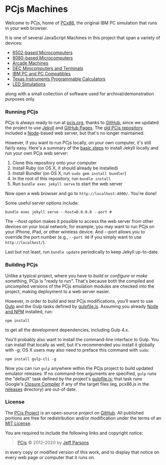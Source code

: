 # PCjs Machines

Welcome to PCjs, home of [PCx86](/machines/pcx86/), the original IBM PC simulation that runs in your web browser.

It is one of several JavaScript Machines in this project that span a variety of devices:

  - [6502-based Microcomputers](/machines/osi/c1p/)
  - [8080-based Microcomputers](/machines/pcx80/)
  - [Arcade Machines](/machines/arcade/invaders/)
  - [DEC Minicomputers and Terminals](/machines/dec/)
  - [IBM PC and PC Compatibles](/machines/pcx86/)
  - [Texas Instruments Programmable Calculators](/machines/ti/)
  - [LED Simulations](/machines/led/)

along with a small collection of software used for archival/demonstration purposes only.

### Running PCjs

PCjs is always ready to run at [pcjs.org](https://www.pcjs.org), thanks to [GitHub](https://github.com/),
since we updated the project to use [Jekyll](http://jekyllrb.com) and [GitHub Pages](https://pages.github.com).
The [old PCjs repository](https://github.com/jeffpar/pcjs) included a [Node](https://nodejs.org/)-based web server,
but that's no longer maintained.

However, if you want to run PCjs locally, on your own computer, it's still fairly easy.  Here's a summary of the
[basic steps](https://help.github.com/en/enterprise/2.14/user/articles/setting-up-your-github-pages-site-locally-with-jekyll)
to install Jekyll locally and run your own PCjs web server:

 1. Clone this repository onto your computer
 2. Install Ruby (on OS X, it should already be installed)
 3. Install Bundler (on OS X, run `sudo gem install bundler`)
 4. In the root of this repository, run `bundle install`
 5. Run `bundle exec jekyll serve` to start the web server

Now open a web browser and go to `http://localhost:4000/`.  You're done!

Some useful server options include:

	bundle exec jekyll serve --host=0.0.0.0 --port #

The *--host* option makes it possible to access the web server from other devices on your local network;
for example, you may want to run PCjs on your iPhone, iPad, or other wireless device.  And --port allows you
to override the port number (e.g., `--port 80` if you simply want to use `http://localhost/`).

Last but not least, run `bundle update` periodically to keep Jekyll up-to-date.

### Building PCjs

Unlike a typical project, where you have to *build* or *configure* or *make* something, PCjs is "ready to run".
That's because both the compiled and uncompiled versions of the PCjs emulation modules are checked into the project,
making deployment to a web server easier.

However, in order to build and test PCjs modifications, you'll want to use [Gulp](https://gulpjs.com/) and the
Gulp tasks defined by [gulpfile.js](gulpfile.js).  Assuming you already [Node and NPM](https://nodejs.org/) installed,
run:

	npm install

to get all the development dependencies, including Gulp 4.x.

You'll probably also want to install the command-line interface to Gulp.  You can install that locally as well, but
it's recommended you install it globally with *-g*; OS X users may also need to preface this command with `sudo`:

	npm install gulp-cli -g

Now you can run `gulp` anywhere within the PCjs project to build updated emulator releases.  If no command-line arguments
are specified, `gulp` runs the "default" task defined by the project's [gulpfile.js](gulpfile.js); that task runs
Google's [Closure Compiler](https://developers.google.com/closure/compiler/) if any of the target files (eg, pcx86.js
in the [releases](/machines/pcx86/releases/) directory) are out-of date.

### License

The [PCjs Project](https://github.com/jeffpar/pcjs.org) is an open-source project on [GitHub](https://github.com/jeffpar).
All published portions are free for redistribution and/or modification under the terms of an [MIT License](/LICENSE.txt).

You are required to include the following links and copyright notice:

> [PCjs](https://www.pcjs.org) © 2012-2020 by [Jeff Parsons](https://jeffpar.com)

in every copy or modified version of this work, and to display that notice on every web page or computer that it runs on.
